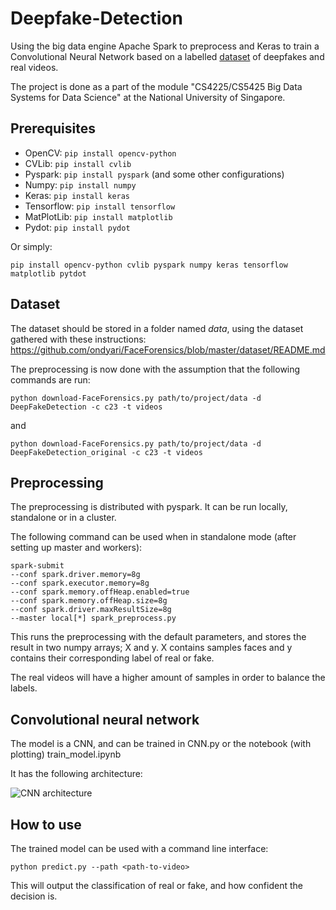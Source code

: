# Deepfake-Detection
Using the big data engine Apache Spark to preprocess and Keras to train a Convolutional Neural Network based on a labelled [dataset](https://ai.googleblog.com/2019/09/contributing-data-to-deepfake-detection.html) of deepfakes and real videos. 

The project is done as a part of the module "CS4225/CS5425 Big Data Systems for Data Science" at the National University of Singapore.

## Prerequisites
* OpenCV: ```pip install opencv-python```
* CVLib: ```pip install cvlib```
* Pyspark: ```pip install pyspark``` (and some other configurations)
* Numpy: ```pip install numpy```
* Keras: ```pip install keras```
* Tensorflow: ```pip install tensorflow```
* MatPlotLib: ```pip install matplotlib```
* Pydot: ```pip install pydot```

Or simply:

```pip install opencv-python cvlib pyspark numpy keras tensorflow matplotlib pytdot```

## Dataset
The dataset should be stored in a folder named *data*, using the dataset gathered with these instructions:
https://github.com/ondyari/FaceForensics/blob/master/dataset/README.md

The preprocessing is now done with the assumption that the following commands are run:

```python download-FaceForensics.py path/to/project/data -d DeepFakeDetection -c c23 -t videos```

and

```python download-FaceForensics.py path/to/project/data -d DeepFakeDetection_original -c c23 -t videos```

## Preprocessing
The preprocessing is distributed with pyspark. It can be run locally, standalone or in a cluster.

The following command can be used when in standalone mode (after setting up master and workers):

```
spark-submit 
--conf spark.driver.memory=8g 
--conf spark.executor.memory=8g 
--conf spark.memory.offHeap.enabled=true 
--conf spark.memory.offHeap.size=8g 
--conf spark.driver.maxResultSize=8g
--master local[*] spark_preprocess.py
```

This runs the preprocessing with the default parameters, and stores the result in two numpy arrays; X and y.
X contains samples faces and y contains their corresponding label of real or fake. 

The real videos will have a higher amount of samples in order to balance the labels.

## Convolutional neural network
The model is a CNN, and can be trained in CNN.py or the notebook (with plotting) train_model.ipynb

It has the following architecture:

![CNN architecture](./figures/architecture.jpeg)

## How to use
The trained model can be used with a command line interface:

```python predict.py --path <path-to-video>```

This will output the classification of real or fake, and how confident the decision is.